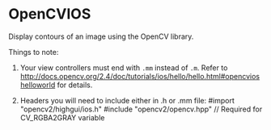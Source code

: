 # OpenCVIOS
Display contours of an image using the OpenCV library.

Things to note:

1. Your view controllers must end with `.mm` instead of `.m`. Refer to http://docs.opencv.org/2.4/doc/tutorials/ios/hello/hello.html#opencvioshelloworld for details.

2. Headers you will need to include either in .h or .mm file:
#import "opencv2/highgui/ios.h"
#include "opencv2/opencv.hpp" // Required for CV_RGBA2GRAY variable
